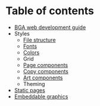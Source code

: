 # Table of contents

* [BGA web development guide](README.md)
* Styles
  * [File structure](styles/untitled.md)
  * [Fonts](styles/typography.md)
  * [Colors](styles/colors.md)
  * Grid
  * [Page components](styles/page-components.md)
  * [Copy components](styles/copy-components.md)
  * [Art components](styles/art-components.md)
  * Theming
* [Static pages](static-pages.md)
* [Embeddable graphics](graphics.md)

